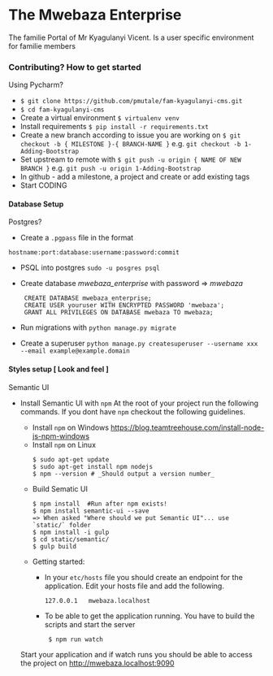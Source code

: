 # The Mwebaza Enterprise
The familie Portal of Mr Kyagulanyi Vicent. Is a user specific environment for familie members 

### Contributing? How to get started 
Using Pycharm? 
-  `$ git clone https://github.com/pmutale/fam-kyagulanyi-cms.git`
-  `$ cd fam-kyagulanyi-cms`
-  Create a virtual environment `$ virtualenv venv`
-  Install requirements `$ pip install -r requirements.txt`
-  Create a new branch according to issue you are working on `$ git checkout -b { MILESTONE }-{ BRANCH-NAME }` e.g. `git checkout -b 1-Adding-Bootstrap`
-  Set upstream to remote with `$ git push -u origin { NAME OF NEW BRANCH }` e.g. `git push -u origin 1-Adding-Bootstrap`
-  In github - add a milestone, a project and create or add existing tags
-  Start CODING

#### Database Setup
Postgres?
-  Create a `.pgpass` file in the format
 
```hostname:port:database:username:password:commit```
-  PSQL into postgres `sudo -u posgres psql`
-  Create database *mwebaza_enterprise* with password => _mwebaza_
   ```
    CREATE DATABASE mwebaza_enterprise;
    CREATE USER youruser WITH ENCRYPTED PASSWORD 'mwebaza';
    GRANT ALL PRIVILEGES ON DATABASE mwebaza TO mwebaza;
    ```
    
-  Run migrations with `python manage.py migrate`
-  Create a superuser `python manage.py createsuperuser --username xxx --email example@example.domain`

#### Styles setup [ Look and feel ]
Semantic UI

-  Install Semantic UI with `npm`
    At the root of your project run the following commands. If you dont have `npm` checkout the
    following guidelines.
    
    -  Install `npm` on Windows 
       https://blog.teamtreehouse.com/install-node-js-npm-windows
    -  Install `npm` on Linux
       ```
       $ sudo apt-get update
       $ sudo apt-get install npm nodejs
       $ npm --version # _Should output a version number_
       ```
   -  Build Sematic UI 
      ```
      $ npm install  #Run after npm exists!
      $ npm install semantic-ui --save
      => When asked "Where should we put Semantic UI"... use `static/` folder
      $ npm install -i gulp
      $ cd static/semantic/
      $ gulp build

      ```
   -  Getting started:
      -  In your `etc/hosts` file you should create an endpoint for the application. Edit your hosts
         file and add the following.
        
         `127.0.0.1   mwebaza.localhost`
      
      -  To be able to get the application running. You have to build the scripts and start the server
         ```
          $ npm run watch
         ```
    Start your application and if watch runs you should be able to access the project on http://mwebaza.localhost:9090

